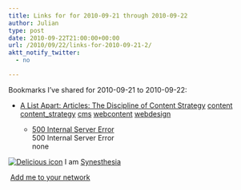 ```yaml
---
title: Links for for 2010-09-21 through 2010-09-22
author: Julian
type: post
date: 2010-09-22T21:00:00+00:00
url: /2010/09/22/links-for-2010-09-21-2/
aktt_notify_twitter:
  - no

---
```

Bookmarks I&#8217;ve shared for 2010-09-21 to 2010-09-22:

  * [A List Apart: Articles: The Discipline of Content Strategy][1] 
    [content][2] [content_strategy][3] [cms][4] [webcontent][5] [webdesign][6] </li> 
    
      * [500 Internal Server Error][7]  
        500 Internal Server Error  
        none</ul> 
    
    <p class="deliciouslink">
      <a href="http://del.icio.us/synesthesia" title="See all my bookmarks on del.icio.us"><img src="https://www.synesthesia.co.uk/images/deliciousicon.jpg" alt="Delicious icon" /></a>&nbsp;I am <a href="http://del.icio.us/synesthesia" title="See all my bookmarks on del.icio.us">Synesthesia</a>
    </p>
    
    <p class="deliciouslink">
      <a href="http://del.icio.us/network?add=synesthesia" title="Add me to your del.icio.us network"><img src="https://www.synesthesia.co.uk/images/add.gif" alt="" /></a>&nbsp;<a href="http://del.icio.us/network?add=synesthesia" title="Add me to your del.icio.us network">Add me to your network</a>
    </p>

 [1]: http://www.alistapart.com/articles/thedisciplineofcontentstrategy
 [2]: http://delicious.com/synesthesia/content
 [3]: http://delicious.com/synesthesia/content_strategy
 [4]: http://delicious.com/synesthesia/cms
 [5]: http://delicious.com/synesthesia/webcontent
 [6]: http://delicious.com/synesthesia/webdesign
 [7]: http://feeds.delicious.com/v2/rss/synesthesia